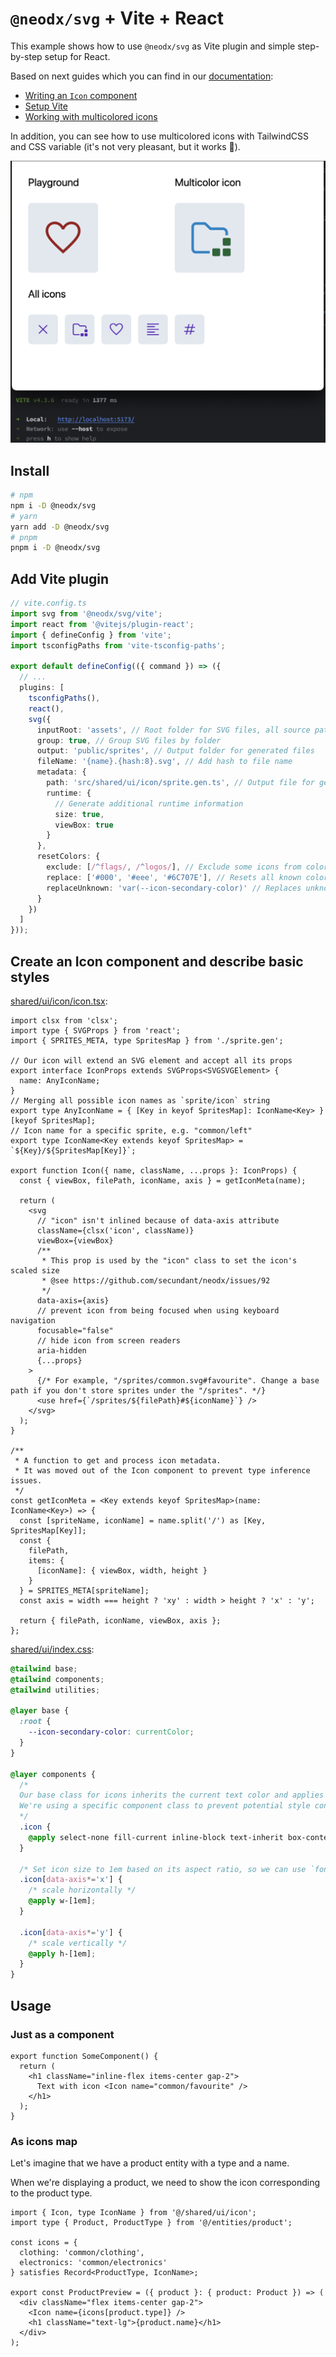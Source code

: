 # `@neodx/svg` + Vite + React

This example shows how to use `@neodx/svg` as Vite plugin and simple step-by-step setup for React.

Based on next guides which you can find in our [documentation](https://neodx.github.io/svg):

- [Writing an `Icon` component](https://neodx.github.io/svg/writing-icon-component)
- [Setup Vite](https://neodx.github.io/svg/setup/vite)
- [Working with multicolored icons](https://neodx.github.io/svg/multicolored)

In addition, you can see how to use multicolored icons with TailwindCSS and CSS variable
(it's not very pleasant, but it works 🌝).

![result](./docs/result.png)

## Install

```bash
# npm
npm i -D @neodx/svg
# yarn
yarn add -D @neodx/svg
# pnpm
pnpm i -D @neodx/svg
```

## Add Vite plugin

```ts
// vite.config.ts
import svg from '@neodx/svg/vite';
import react from '@vitejs/plugin-react';
import { defineConfig } from 'vite';
import tsconfigPaths from 'vite-tsconfig-paths';

export default defineConfig(({ command }) => ({
  // ...
  plugins: [
    tsconfigPaths(),
    react(),
    svg({
      inputRoot: 'assets', // Root folder for SVG files, all source paths will be relative to this folder
      group: true, // Group SVG files by folder
      output: 'public/sprites', // Output folder for generated files
      fileName: '{name}.{hash:8}.svg', // Add hash to file name
      metadata: {
        path: 'src/shared/ui/icon/sprite.gen.ts', // Output file for generated TypeScript definitions
        runtime: {
          // Generate additional runtime information
          size: true,
          viewBox: true
        }
      },
      resetColors: {
        exclude: [/^flags/, /^logos/], // Exclude some icons from color reset
        replace: ['#000', '#eee', '#6C707E'], // Resets all known colors to `currentColor`
        replaceUnknown: 'var(--icon-secondary-color)' // Replaces unknown colors with custom CSS variable
      }
    })
  ]
}));
```

## Create an Icon component and describe basic styles

[shared/ui/icon/icon.tsx](./src/shared/ui/icon/icon.tsx):

```tsx
import clsx from 'clsx';
import type { SVGProps } from 'react';
import { SPRITES_META, type SpritesMap } from './sprite.gen';

// Our icon will extend an SVG element and accept all its props
export interface IconProps extends SVGProps<SVGSVGElement> {
  name: AnyIconName;
}
// Merging all possible icon names as `sprite/icon` string
export type AnyIconName = { [Key in keyof SpritesMap]: IconName<Key> }[keyof SpritesMap];
// Icon name for a specific sprite, e.g. "common/left"
export type IconName<Key extends keyof SpritesMap> = `${Key}/${SpritesMap[Key]}`;

export function Icon({ name, className, ...props }: IconProps) {
  const { viewBox, filePath, iconName, axis } = getIconMeta(name);

  return (
    <svg
      // "icon" isn't inlined because of data-axis attribute
      className={clsx('icon', className)}
      viewBox={viewBox}
      /**
       * This prop is used by the "icon" class to set the icon's scaled size
       * @see https://github.com/secundant/neodx/issues/92
       */
      data-axis={axis}
      // prevent icon from being focused when using keyboard navigation
      focusable="false"
      // hide icon from screen readers
      aria-hidden
      {...props}
    >
      {/* For example, "/sprites/common.svg#favourite". Change a base path if you don't store sprites under the "/sprites". */}
      <use href={`/sprites/${filePath}#${iconName}`} />
    </svg>
  );
}

/**
 * A function to get and process icon metadata.
 * It was moved out of the Icon component to prevent type inference issues.
 */
const getIconMeta = <Key extends keyof SpritesMap>(name: IconName<Key>) => {
  const [spriteName, iconName] = name.split('/') as [Key, SpritesMap[Key]];
  const {
    filePath,
    items: {
      [iconName]: { viewBox, width, height }
    }
  } = SPRITES_META[spriteName];
  const axis = width === height ? 'xy' : width > height ? 'x' : 'y';

  return { filePath, iconName, viewBox, axis };
};
```

[shared/ui/index.css](./src/shared/ui/index.css):

```css
@tailwind base;
@tailwind components;
@tailwind utilities;

@layer base {
  :root {
    --icon-secondary-color: currentColor;
  }
}

@layer components {
  /*
  Our base class for icons inherits the current text color and applies common styles.
  We're using a specific component class to prevent potential style conflicts and utilize the [data-axis] attribute.
  */
  .icon {
    @apply select-none fill-current inline-block text-inherit box-content;
  }

  /* Set icon size to 1em based on its aspect ratio, so we can use `font-size` to scale it */
  .icon[data-axis*='x'] {
    /* scale horizontally */
    @apply w-[1em];
  }

  .icon[data-axis*='y'] {
    /* scale vertically */
    @apply h-[1em];
  }
}
```

## Usage

### Just as a component

```tsx
export function SomeComponent() {
  return (
    <h1 className="inline-flex items-center gap-2">
      Text with icon <Icon name="common/favourite" />
    </h1>
  );
}
```

### As icons map

Let's imagine that we have a product entity with a type and a name.

When we're displaying a product, we need to show the icon corresponding to the product type.

```tsx
import { Icon, type IconName } from '@/shared/ui/icon';
import type { Product, ProductType } from '@/entities/product';

const icons = {
  clothing: 'common/clothing',
  electronics: 'common/electronics'
} satisfies Record<ProductType, IconName>;

export const ProductPreview = ({ product }: { product: Product }) => (
  <div className="flex items-center gap-2">
    <Icon name={icons[product.type]} />
    <h1 className="text-lg">{product.name}</h1>
  </div>
);
```
